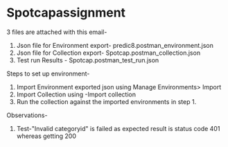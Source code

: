 # Spotcapassignment

3 files are attached with this email-
1. Json file for  Environment export- predic8.postman_environment.json
2. Json file for Collection export- Spotcap.postman_collection.json
3. Test run Results - Spotcap.postman_test_run.json

Steps to set up environment-
1. Import Environment exported json using Manage Environments> Import
2. Import Collection using -Import collection
3. Run the collection against the imported environments in step 1.

Observations- 
1. Test-"Invalid categoryid" is failed as expected result is status code 401 whereas getting 200 

